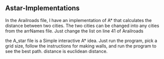 ## Astar-Implementations

In the Arailroads file, I have an implementation of A* that calculates the distance between two cities. 
The two cities can be changed into any cities from the arrNames file. Just change the list on line 41 of Arailroads


the A_star file is a Simple interactive A* idea. Just run the program, pick a grid size, follow the instructions for making walls, and run the program to
see the best path. distance is euclidean distance.
